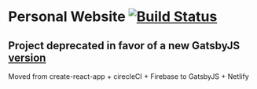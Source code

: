 # Personal Website [![Build Status](https://travis-ci.org/ShaneMckenna23/personal-website-react.svg?branch=master)](https://travis-ci.org/ShaneMckenna23/personal-website-react)

## Project deprecated in favor of a new GatsbyJS [version](https://github.com/ShaneMckenna23/shanemckenna.ie)
Moved from create-react-app + cirecleCI + Firebase to GatsbyJS + Netlify
